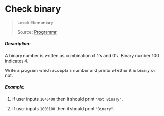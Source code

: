 # Check binary

> Level: Elementary
>
> Source: [Programmr](http://programmr.com/)

##### Description:
A binary number is written as combination of 1's and 0's.
Binary number 100 indicates 4.

Write a program which accepts a number and prints whether it is binary or not.

##### Example:
1. if user inputs ``1040400``
then it should print ``"Not Binary"``.

2. if user inputs ``1000100``
then it should print ``"Binary"``.

